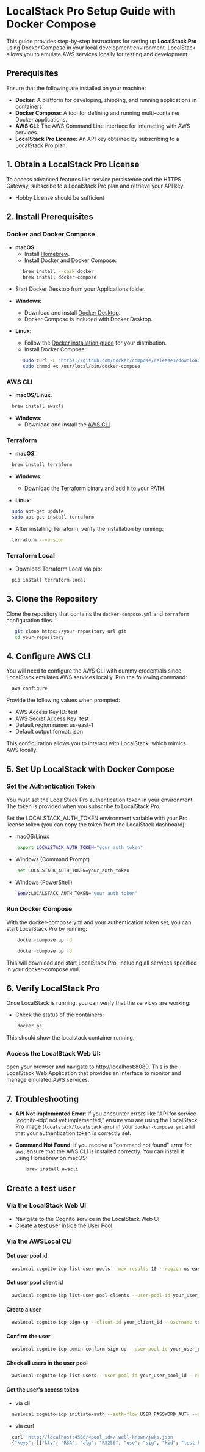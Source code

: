 # LocalStack Pro Setup Guide with Docker Compose

This guide provides step-by-step instructions for setting up **LocalStack Pro** using Docker Compose in your local
development environment. LocalStack allows you to emulate AWS services locally for testing and development.

## Prerequisites

Ensure that the following are installed on your machine:

- **Docker**: A platform for developing, shipping, and running applications in containers.
- **Docker Compose**: A tool for defining and running multi-container Docker applications.
- **AWS CLI**: The AWS Command Line Interface for interacting with AWS services.
- **LocalStack Pro License**: An API key obtained by subscribing to a LocalStack Pro plan.

## 1. Obtain a LocalStack Pro License

To access advanced features like service persistence and the HTTPS Gateway, subscribe to a LocalStack Pro plan and
retrieve your API key:

- Hobby License should be sufficient

## 2. Install Prerequisites

### Docker and Docker Compose

- **macOS**:
    - Install [Homebrew](https://brew.sh/).
    - Install Docker and Docker Compose:
```bash
      brew install --cask docker
      brew install docker-compose
```
- Start Docker Desktop from your Applications folder.

- **Windows**:
    - Download and install [Docker Desktop](https://www.docker.com/products/docker-desktop).
    - Docker Compose is included with Docker Desktop.

- **Linux**:
    - Follow the [Docker installation guide](https://docs.docker.com/engine/install/) for your distribution.
    - Install Docker Compose:
```bash
      sudo curl -L "https://github.com/docker/compose/releases/download/1.29.2/docker-compose-$(uname -s)-$(uname -m)" -o /usr/local/bin/docker-compose
      sudo chmod +x /usr/local/bin/docker-compose
```

### AWS CLI

- **macOS/Linux**:
```bash
  brew install awscli
```
- **Windows**:
    - Download and install the [AWS CLI](https://aws.amazon.com/cli/).

### Terraform

- **macOS**:
```bash
  brew install terraform
```

- **Windows**:
    - Download the [Terraform binary](https://www.terraform.io/downloads.html) and add it to your PATH.

- **Linux**:
```bash
  sudo apt-get update
  sudo apt-get install terraform
```

- After installing Terraform, verify the installation by running:
```bash
  terraform --version
```

### Terraform Local

- Download Terraform Local via pip:
```bash
  pip install terraform-local
```

## 3. Clone the Repository

Clone the repository that contains the `docker-compose.yml` and `terraform` configuration files.
```bash
   git clone https://your-repository-url.git
   cd your-repository
  ```

## 4. Configure AWS CLI

You will need to configure the AWS CLI with dummy credentials since LocalStack emulates AWS services locally. Run the
following command:
```bash
  aws configure
```

Provide the following values when prompted:

- AWS Access Key ID: test
- AWS Secret Access Key: test
- Default region name: us-east-1
- Default output format: json

This configuration allows you to interact with LocalStack, which mimics AWS locally.

## 5. Set Up LocalStack with Docker Compose

### Set the Authentication Token

You must set the LocalStack Pro authentication token in your environment. The token is provided when you subscribe to
LocalStack Pro.

Set the LOCALSTACK_AUTH_TOKEN environment variable with your Pro license token (you can copy the token from the
LocalStack dashboard):

- macOS/Linux

```bash
    export LOCALSTACK_AUTH_TOKEN="your_auth_token"
```

- Windows (Command Prompt)

```bash
    set LOCALSTACK_AUTH_TOKEN=your_auth_token
```

- Windows (PowerShell)

```bash
    $env:LOCALSTACK_AUTH_TOKEN="your_auth_token"
```

### Run Docker Compose

With the docker-compose.yml and your authentication token set, you can start LocalStack Pro by running:

```bash
    docker-compose up -d
```

```bash
    docker-compose up -d
```

This will download and start LocalStack Pro, including all services specified in your docker-compose.yml.

## 6. Verify LocalStack Pro

Once LocalStack is running, you can verify that the services are working:

- Check the status of the containers:

```bash
    docker ps
```

This should show the localstack container running.

### Access the LocalStack Web UI:

open your browser and navigate to http://localhost:8080. This is the LocalStack Web Application that provides an
interface to monitor and manage emulated AWS services.

## 7. Troubleshooting

- **API Not Implemented Error**: If you encounter errors like "API for service 'cognito-idp' not yet implemented,"
  ensure you are using the LocalStack Pro image (`localstack/localstack-pro`) in your `docker-compose.yml` and that your
  authentication token is correctly set.

- **Command Not Found**: If you receive a "command not found" error for `aws`, ensure that the AWS CLI is installed
  correctly. You can install it using Homebrew on macOS:
  ```bash
      brew install awscli
  ```
  
## Create a test user

### Via the LocalStack Web UI

- Navigate to the Cognito service in the LocalStack Web UI.
- Create a test user inside the User Pool.

### Via the AWSLocal CLI

#### Get user pool id

```bash
  awslocal cognito-idp list-user-pools --max-results 10 --region us-east-1
```

#### Get user pool client id

```bash
  awslocal cognito-idp list-user-pool-clients --user-pool-id your_user_pool_id --region us-east-1
```

#### Create a user

```bash
  awslocal cognito-idp sign-up --client-id your_client_id --username testuser --password Testuser@123 --region us-east-1
```

#### Confirm the user

```bash
  awslocal cognito-idp admin-confirm-sign-up --user-pool-id your_user_pool_id --username testuser --region us-east-1
```

#### Check all users in the user pool

```bash
  awslocal cognito-idp list-users --user-pool-id your_user_pool_id --region us-east-1
```

#### Get the user's access token

- via cli
```bash
  awslocal cognito-idp initiate-auth --auth-flow USER_PASSWORD_AUTH --auth-parameters USERNAME=testuser,PASSWORD=Testuser@123 --client-id your_client_id --region us-east-1
```

- via curl
```bash
  curl 'http://localhost:4566/<pool_id>/.well-known/jwks.json'
  {"keys": [{"kty": "RSA", "alg": "RS256", "use": "sig", "kid": "test-key", "n": "k6lrbEH..."]}
```
